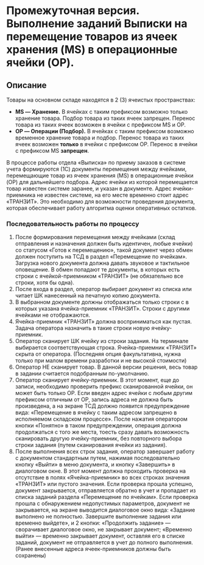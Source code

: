 # Промежуточная версия. Выполнение заданий Выписки на перемещение товаров из ячеек хранения (MS) в операционные ячейки (OP).

## Описание
Товары на основном складе находятся в 2 (3) ячеистых пространствах:
- **MS — Хранение.** В ячейках с таким префиксом возможно только хранение товара. Подбор товара из таких ячеек запрещен. Перенос товара из таких ячеек возможен в ячейки с префиксом MS и OP.
- **OP — Операции (Подбор).** В ячейках с таким префиксом возможно временное хранение товара и подбор. Перенос товара из таких ячеек возможен **только** в ячейки с префиксом OP. Перенос в ячейки с префиксом MS **запрещен**.

В процессе работы отдела «Выписка» по приему заказов в системе учета формируются (1С) документы перемещения между ячейками, перемещающие товар из ячеек хранения (MS) в операционные ячейки (OP) для дальнейшего подбора. Адрес ячейки из которой перемещается товар известен системе заранее, и указан в документе. Адрес ячейки-приемника не известен системе, на его месте временно стоит адрес «ТРАНЗИТ». Это необходимо для возможности проведения документа, которая обеспечивает работу алгоритма оценки оперативных остатков.
### Последовательность работы по процессу
1. После формирования перемещения между ячейками (склад отправления и назначения должен быть идентичен, любые ячейки) со статусом «Готов к перемещению», такой документ через обмен должен поступить на ТСД в раздел «Перемещение по ячейкам». Загрузка нового документа должна давать звуковое и тактильное оповещение. В обмен попадают те документы, в которых есть строки с ячейкой-приемником «ТРАНЗИТ» (не обязательно все строки, хотя бы одна).
2. После входа в раздел, оператор выбирает документ из списка или читает ШК нанесенный на печатную копию документа. 
3. В выбранном документе должны отображаться только строки с в которых указана ячейка-приемник «ТРАНЗИТ». Строки с другими ячейками не отображаются.
4. Ячейка-приемник «ТРАНЗИТ» должна восприниматься как пустая. Задача оператора назначить в такие строки новую ячейку-приемник. 
5. Оператор сканирует ШК ячейку из строки задания. На терминале выбирается соответствующая строка. Ячейка-приемник «ТРАНЗИТ» скрыта от оператора. (Последняя опция факультативна, нужна только при малом времени разработки и не высокой стоимости)
6. Оператор НЕ сканирует товар. В данной версии решения, весь товар в задании считается подобранным по-умолчанию.
7. Оператор сканирует ячейку-приемник. В этот момент, еще до записи, необходимо проверить префикс сканированной ячейки, он может быть только ОР. Если введен адрес ячейки с любым другим префиксом отличным от ОР, запись адреса не должна быть произведена, а на экране ТСД должно появится предупреждение вида: «Перемещение в ячейку с таким адресом запрещено в исполняемом складском процессе». После нажатия оператором кнопки «Понятно» в таком предупреждении, операция должна продолжаться с того же места, тоесть сразу давать возможность сканировать другую ячейку-приемник, без повторного выбора строки задания (путем сканирования ячейки из задания).
8. После выполнения всех строк задания, оператор завершает работу с документом стандартным путем, нажимая последовательно кнопку «Выйти» в меню документа, и кнопку «Завершить» в диалоговом окне. В этот момент должна проходить проверка на отсутствие в полях «Ячейка-приемник» во всех строках значения «ТРАНЗИТ» или пустого значения. Если проверка прошла успешно, документ закрывается, отправляется обратно в учет и пропадает из списка заданий раздела «Перемещение по ячейкам». Если проверка прошла с обнаружением недопустимых параметров, документ не закрывается, на экране выводится диалоговое окно вида: «Задание выполнено не полностью. Завершите выполнение задания или временно выйдете», и 2 кнопки: «Продолжить задание» — сворачивает диалоговое окно, не закрывает документ; «Временно выйти» — временно закрывает документ, оставляя его в списке заданий, документ не отправляется в учет до полного выполнения. (Ранее внесенные адреса ячеек-приемников должны быть сохранены)